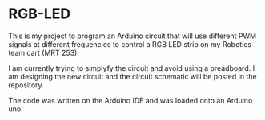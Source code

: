 # RGB-LED
This is my project to program an Arduino circuit that will use different PWM signals at different frequencies to control a RGB LED strip on my Robotics team cart (MRT 253).

I am currently trying to simplyfy the circuit and avoid using a breadboard. I am designing the new circuit and the circuit schematic will be posted in the repository.

The code was written on the Arduino IDE and was loaded onto an Arduino uno.

